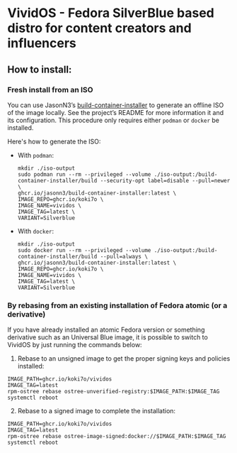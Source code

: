 # VividOS - Fedora SilverBlue based distro for content creators and influencers

## How to install:

### Fresh install from an ISO

You can use JasonN3’s [build-container-installer](https://github.com/JasonN3/build-container-installer) to generate an offline ISO of the image locally. See the project’s README for more information it and its configuration. This procedure only requires either ```podman``` or ```docker``` be installed.

Here's how to generate the ISO:

- With ```podman```:
  ```
  mkdir ./iso-output
  sudo podman run --rm --privileged --volume ./iso-output:/build-container-installer/build --security-opt label=disable --pull=newer \
  ghcr.io/jasonn3/build-container-installer:latest \
  IMAGE_REPO=ghcr.io/koki7o \
  IMAGE_NAME=vividos \
  IMAGE_TAG=latest \
  VARIANT=Silverblue
  ```

- With ```docker```:
  ```
  mkdir ./iso-output
  sudo docker run --rm --privileged --volume ./iso-output:/build-container-installer/build --pull=always \
  ghcr.io/jasonn3/build-container-installer:latest \
  IMAGE_REPO=ghcr.io/koki7o \
  IMAGE_NAME=vividos \
  IMAGE_TAG=latest \
  VARIANT=Silverblue
  ```
   
### By rebasing from an existing installation of Fedora atomic (or a derivative)

If you have already installed an atomic Fedora version or something derivative such as an Universal Blue image, it is possible to switch to VividOS by just running the commands below:

1. Rebase to an unsigned image to get the proper signing keys and policies installed:

```
IMAGE_PATH=ghcr.io/koki7o/vividos
IMAGE_TAG=latest
rpm-ostree rebase ostree-unverified-registry:$IMAGE_PATH:$IMAGE_TAG
systemctl reboot
```

2. Rebase to a signed image to complete the installation:

```
IMAGE_PATH=ghcr.io/koki7o/vividos
IMAGE_TAG=latest
rpm-ostree rebase ostree-image-signed:docker://$IMAGE_PATH:$IMAGE_TAG
systemctl reboot
```
